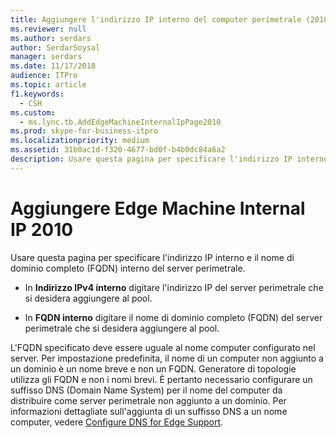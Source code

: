 ```yaml
---
title: Aggiungere l'indirizzo IP interno del computer perimetrale (2010)
ms.reviewer: null
ms.author: serdars
author: SerdarSoysal
manager: serdars
ms.date: 11/17/2018
audience: ITPro
ms.topic: article
f1.keywords:
  - CSH
ms.custom:
  - ms.lync.tb.AddEdgeMachineInternalIpPage2010
ms.prod: skype-for-business-itpro
ms.localizationpriority: medium
ms.assetid: 31b0ac1d-f320-4677-bd0f-b4b0dc84a6a2
description: Usare questa pagina per specificare l'indirizzo IP interno e il nome di dominio completo (FQDN) interno del server perimetrale.
---
```


# <a name="add-edge-machine-internal-ip-2010"></a>Aggiungere Edge Machine Internal IP 2010

Usare questa pagina per specificare l'indirizzo IP interno e il nome di dominio completo (FQDN) interno del server perimetrale.

- In **Indirizzo IPv4 interno** digitare l'indirizzo IP del server perimetrale che si desidera aggiungere al pool.

- In **FQDN interno** digitare il nome di dominio completo (FQDN) del server perimetrale che si desidera aggiungere al pool.

L'FQDN specificato deve essere uguale al nome computer configurato nel server. Per impostazione predefinita, il nome di un computer non aggiunto a un dominio è un nome breve e non un FQDN. Generatore di topologie utilizza gli FQDN e non i nomi brevi. È pertanto necessario configurare un suffisso DNS (Domain Name System) per il nome del computer da distribuire come server perimetrale non aggiunto a un dominio. Per informazioni dettagliate sull'aggiunta di un suffisso DNS a un nome computer, vedere [Configure DNS for Edge Support](/previous-versions/office/lync-server-2013/lync-server-2013-configure-dns-for-edge-support).